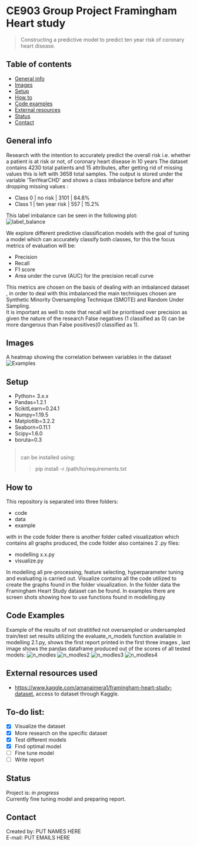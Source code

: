 # CE903 Group Project Framingham Heart study
> Constructing a predictive model to predict ten year risk of coronary heart disease.

## Table of contents
* [General info](#general-info)
* [Images](#images)
* [Setup](#setup)
* [How to](#how-to)
* [Code examples](#code-examples)
* [External resources](#external-resources-used)
* [Status](#status)
* [Contact](#contact)

## General info
Research with the intention to accurately predict the overall risk i.e. whether a patient is at risk or not, of coronary heart disease in 10 years
The dataset contains 4230 total patients and 15 attributes, after getting rid of missing values this is left with 3658 total samples.
The output is stored under the variable 'TenYearCHD' and shows a class imbalance before and after dropping missing values :

* Class 0 | no risk | 3101 | 84.8%
* Class 1 | ten year risk | 557 | 15.2%

This label imbalance can be seen in the following plot:<br/>
![label_balance](https://github.com/confusedolive/CE903-Framingham-Heart-study/blob/main/code/visualization/label%20balance.png?raw=true)

We explore different predictive classification models  with the goal of tuning a model which can accurately classify both classes,
for this the focus metrics of evaluation will be:

* Precision
* Recall
* F1 score
* Area under the curve (AUC) for the precision recall curve

This metrics are chosen on the basis of dealing with an imbalanced dataset , in order to deal with this imbalanced the main techniques chosen are Synthetic Minority Oversampling Technique (SMOTE) and Random Under Sampling. <br/>
It is important as well to note that  recall will be prioritised over precision as given the nature of the research False negatives (1 classified as 0) can be more dangerous than False positives(0 classified as 1).
## Images
A heatmap showing the correlation between variables in the dataset
![Examples](https://github.com/confusedolive/CE903-Framingham-Heart-study/blob/main/code/visualization/variables%20correlation%20heatmap.png?raw=true)

## Setup
* Python= 3.x.x
* Pandas=1.2.1
* ScikitLearn=0.24.1
* Numpy=1.19.5
* Matplotlib=3.2.2
* Seaborn=0.11.1
* Scipy=1.6.0
* boruta=0.3
><br/>can be installed using:<br/>
>> pip install -r /path/to/requirements.txt

## How to
This repository is separated into three folders:

* code
* data
* example

with in the code folder there is another folder called visualization which contains all graphs produced, the code folder also containes 2 .py files:

* modelling x.x.py
* visualize.py

In modelling all pre-processing, feature selecting, hyperparameter tuning and evaluating is carried out.
Visualize contains all the code utilized to create the graphs found in the folder visualization.
In the folder data the Framingham Heart Study dataset can be found.
In examples there are screen shots showing how to use functions found in modelling.py


## Code Examples
Example of the results of not stratitifed not oversampled or undersampled train/test set results utilizing the evaluate_n_models function available in modelling 2.1.py, shows the first report printed in the first three images , last image shows the pandas dataframe produced out of the scores of all tested models:
![n_modles](https://github.com/confusedolive/CE903-Framingham-Heart-study/blob/main/example/example%20evaluate%20n%20models.PNG?raw=true)
![n_modles2](https://github.com/confusedolive/CE903-Framingham-Heart-study/blob/main/example/example%20evaluate%20n%20models%202.PNG?raw=true)
![n_modles3](https://github.com/confusedolive/CE903-Framingham-Heart-study/blob/main/example/example%20evaluate%20n%20models%203.PNG?raw=true)
![n_modles4](https://github.com/confusedolive/CE903-Framingham-Heart-study/blob/main/example/all%20scores.PNG?raw=true)

## External resources used
* https://www.kaggle.com/amanajmera1/framingham-heart-study-dataset, access to dataset through Kaggle.

## To-do list:
- [x] Visualize the dataset
- [x] More research on the specific dataset
- [x] Test different models
- [x] Find optimal model
- [ ] Fine tune model
- [ ] Write report

## Status
Project is: _in progress_<br/>
Currently fine tuning model and preparing report.


## Contact
Created by: PUT NAMES HERE<br/> E-mail: PUT EMAILS HERE
